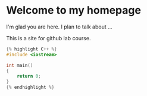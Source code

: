 # Welcome to my homepage

I'm glad you are here. I plan to talk about ...

This is a site for github lab course.

``` C++
{% highlight C++ %}
#include <iostream>

int main()
{
    return 0;
}
{% endhighlight %}
```
